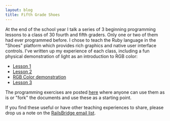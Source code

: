 ```yaml
---
layout: blog
title: Fifth Grade Shoes
---
```

At the end of the school year I talk a series of 3 beginning programming lessons to a class of 30 fourth and fifth graders.  Only one or two of them had ever programmed before.  I chose to teach the Ruby language in the "Shoes" platform which provides rich graphics and native user interface controls. I've written up my experience of each class, including a fun physical demonstration of light as an introduction to RGB color: 
* [Lesson 1](http://www.ultrasaurus.com/sarahblog/2009/05/teaching-ruby-to-kids-first-lesson/)
* [Lesson 2](http://www.ultrasaurus.com/sarahblog/2009/05/teaching-kids-to-code-lesson-2/)
* [RGB Color demonstration](http://www.ultrasaurus.com/sarahblog/2009/05/on-understanding-rgb-color/)
* [Lesson 3](http://www.ultrasaurus.com/sarahblog/2009/05/teaching-kids-to-code-lesson-3/)

The programming exercises are posted [here](http://teachingkids.railsbridge.org/lessons.html) where anyone can use them as is or "fork" the documents and use these as a starting point.

If you find these useful or have other teaching experiences to share, please drop us a note on the [RailsBridge email list](http://groups.google.com/group/railsbridge).
